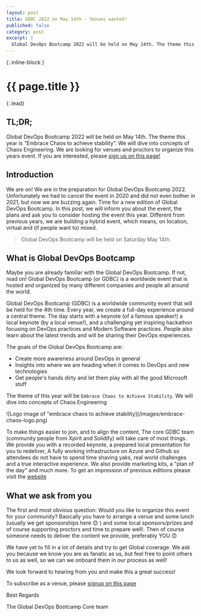```yaml
---
layout: post
title: GDBC 2022 on May 14th - Venues wanted!
published: false
category: post
excerpt: |
  Global DevOps Bootcamp 2022 will be held on May 14th. The theme this year is “Embrace Chaos to achieve stability”. We will dive into concepts of Chaos Engineering . We are looking for venues and proctors to organize this years event. 
---
```


{:.inline-block }
# {{ page.title }}

{:.lead}
## TL;DR;
Global DevOps Bootcamp 2022 will be held on May 14th. The theme this year is “Embrace Chaos to achieve stability”. We will dive into concepts of Chaos Engineering. We are looking for venues and proctors to organize this years event. If you are interested, please <a href="https://globaldevopsbootcamp.com/announcement/2021/09/19/announcement-2022-edition.html">sign up on this page!</a>

## Introduction
 
We are on! We are in the preparation for Global DevOps Bootcamp 2022. Unfortunately we had to cancel the event in 2020 and did not even bother in 2021, but now we are buzzing again. Time for a new edition of Global DevOps Bootcamp. In this post, we will inform you about the event, the plans and ask you to  consider hosting the event this year. Different from previous years, we are building a hybrid event, which means, on location, virtual and (if people want to) mixed. 
 
> Global DevOps Bootcamp will be held on Saturday May 14th.

## What is Global DevOps Bootcamp
Maybe you are already familiar with the Global DevOps Bootcamp. If not, read on! Global DevOps Bootcamp (or GDBC) is a worldwide event that is hosted and organized by many different companies and people all around the world. 
 
Global DevOps Bootcamp (GDBC) is a worldwide community event that will be held for the 4th time. Every year, we create a full-day experience around a central theme. The day starts with a keynote (of a famous speaker!) a local keynote (by a local venue!), and a challenging yet inspiring hackathon focusing on DevOps practices and Modern Software practices. People also learn about the latest trends and will be sharing their DevOps experiences. 
 
The goals of the Global DevOps Bootcamp are:
 
 - Create more awareness around DevOps in general
 - Insights into where we are heading when it comes to DevOps and new technologies
 - Get people's hands dirty and let them play with all the good Microsoft stuff
 
The theme of this year will be `Embrace Chaos to Achieve Stability`. We will dive into concepts of Chaos Engineering
 
<div class="flex justify-center" markdown="1">
  ![Logo image of "embrace chaos to achieve stability](/images/embrace-chaos-logo.png)
</div>

To make things easier to join, and to align the content, The core GDBC team (community people from Xpirit and Solidify) will take care of most things. We provide you with a recorded keynote, a prepared local presentation for you to redeliver, A fully working infrastructure on Azure and Github so attendees do not have to spend time shaving yaks, real world challenges and a true interactive experience. We also provide marketing kits, a "plan of the day" and much more. To get an impression of previous editions please visit the <a href="https://globaldevopsbootcamp.com/impressions/2019/07/23/Impressions-2019.html">website</a>
 
## What we ask from you
The first and most obvious question: Would you like to organize this event for your community? Basically you have to arrange a venue and some lunch (usually we get sponsorships here 😊 ) and some local sponsors/prizes and of course supporting proctors and time to prepare well!. Then of course someone needs to deliver the content we provide, preferably YOU 😊
 
We have yet to fill in a lot of details and try to get Global coverage. We ask you because we know you are as fanatic as us, but feel free to point others to us as well, so we can we onboard them in our process as well!
 
We look forward to hearing from you and make this a great success! 
 
To subscribe as a venue, please <a href="https://globaldevopsbootcamp.com/announcement/2021/09/19/announcement-2022-edition.html">signup on this page</a>
 
Best Regards
 
The Global DevOps Bootcamp Core team

